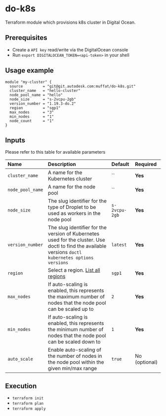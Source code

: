 # do-k8s

Terraform module which provisions k8s cluster in Digital Ocean.

## Prerequisites

- Create a `API key` read/write via the DigitalOcean console
- Run `export DIGITALOCEAN_TOKEN=<api-token>` in your shell

## Usage example

```hcl
module "my-cluster" {
  source         = "git@git.autodesk.com:muffat/do-k8s.git"
  cluster_name   = "hello-cluster"
  node_pool_name = "hello"
  node_size      = "s-2vcpu-2gb"
  version_number = "1.19.3-do.2"
  region         = "sgp1"
  max_nodes      = "3"
  min_nodes      = "1"
  node_count     = "1"
}
```

## Inputs

Please refer to this table for available parameters

| Name | Description | Default | Required |
|:------|:-------------|:------|:---------|
| `cluster_name` | A name for the Kubernetes cluster | `` | **Yes** |
| `node_pool_name` | A name for the node pool | `` | **Yes** |
| `node_size` | The slug identifier for the type of Droplet to be used as workers in the node pool | `s-2vcpu-2gb` | **Yes** |
| `version_number` | The slug identifier for the version of Kubernetes used for the cluster. Use doctl to find the available versions `doctl kubernetes options versions` | `latest` | **Yes** |
| `region` | Select a region. [List all regions](https://developers.digitalocean.com/documentation/v2/#list-all-regions) | `sgp1` | **Yes** |
| `max_nodes` | If auto-scaling is enabled, this represents the maximum number of nodes that the node pool can be scaled up to | `2` | **Yes** |
| `min_nodes` | If auto-scaling is enabled, this represents the minimum number of nodes that the node pool can be scaled down to | `1` | **Yes** |
| `auto_scale` | Enable auto-scaling of the number of nodes in the node pool within the given min/max range | `true` | No (optional) |

## Execution

- `terraform init`
- `terraform plan`
- `terraform apply`